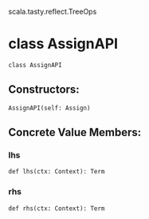 scala.tasty.reflect.TreeOps
# class AssignAPI

<pre><code class="language-scala" >class AssignAPI</pre></code>
## Constructors:
<pre><code class="language-scala" >AssignAPI(self: Assign)</pre></code>

## Concrete Value Members:
### lhs
<pre><code class="language-scala" >def lhs(ctx: Context): Term</pre></code>

### rhs
<pre><code class="language-scala" >def rhs(ctx: Context): Term</pre></code>

